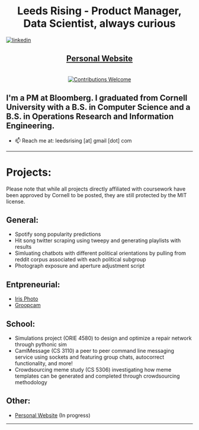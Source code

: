 <h1 align="center"> Leeds Rising - Product Manager, Data Scientist, always curious</h1> 

[![linkedin](https://img.shields.io/badge/-@leedsrising-blue?style=flat-square&logo=LinkedIn)](https://www.linkedin.com/in/leedsrising/) 


<h2 align = "center"><a href="https://www.leedsrising.com/">Personal Website</a></h2>


<p align="center">
<br/><a href="#contributing"><img alt="Contributions Welcome" src="https://img.shields.io/badge/contributions-welcome-brightgreen?style=for-the-badge&labelColor=black&logo=github"></a> 
</p>

## I'm a PM at Bloomberg. I graduated from Cornell University with a B.S. in Computer Science and a B.S. in Operations Research and Information Engineering.

- 📫   Reach me at: leedsrising [at] gmail [dot] com

---

# Projects: 

Please note that while all projects directly affiliated with coursework have been approved by Cornell to be posted, they are still protected by the MIT license.

## General:
- Spotify song popularity predictions
- Hit song twitter scraping using tweepy and generating playlists with results
- Simluating chatbots with different political orientations by pulling from reddit corpus associated with each political subgroup
- Photograph exposure and aperture adjustment script

## Entpreneurial:
- [Iris Photo](https://apps.apple.com/us/app/iris-photo/id1458070477)
- [Groopcam](https://apps.apple.com/us/app/groopcam/id1496034307)

## School:
- Simulations project (ORIE 4580) to design and optimize a repair network through pythonic sim
- CamlMessage (CS 3110) a peer to peer command line messaging service using sockets and featuring group chats, autocorrect functionality, and more!
- Crowdsourcing meme study (CS 5306) investigating how meme templates can be generated and completed through crowdsourcing methodology

## Other:
- [Personal Website](https://www.leedsrising.com) (In progress)

---
